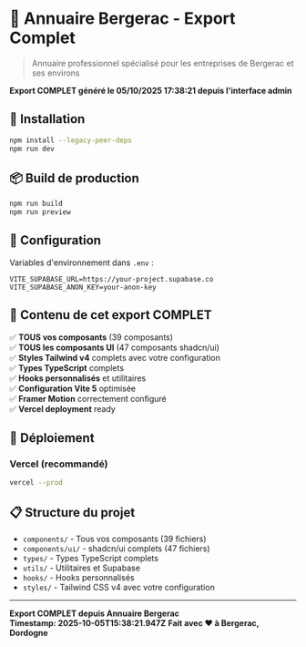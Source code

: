 # 🏢 Annuaire Bergerac - Export Complet

> Annuaire professionnel spécialisé pour les entreprises de Bergerac et ses environs

**Export COMPLET généré le 05/10/2025 17:38:21 depuis l'interface admin**

## 🚀 Installation

```bash
npm install --legacy-peer-deps
npm run dev
```

## 📦 Build de production

```bash
npm run build
npm run preview
```

## 🔧 Configuration

Variables d'environnement dans `.env` :
```
VITE_SUPABASE_URL=https://your-project.supabase.co
VITE_SUPABASE_ANON_KEY=your-anon-key
```

## 🎯 Contenu de cet export COMPLET

✅ **TOUS vos composants** (39 composants)  
✅ **TOUS les composants UI** (47 composants shadcn/ui)  
✅ **Styles Tailwind v4** complets avec votre configuration  
✅ **Types TypeScript** complets  
✅ **Hooks personnalisés** et utilitaires  
✅ **Configuration Vite 5** optimisée  
✅ **Framer Motion** correctement configuré  
✅ **Vercel deployment** ready  

## 🚀 Déploiement

### Vercel (recommandé)
```bash
vercel --prod
```

## 📋 Structure du projet

- `components/` - Tous vos composants (39 fichiers)
- `components/ui/` - shadcn/ui complets (47 fichiers)
- `types/` - Types TypeScript complets
- `utils/` - Utilitaires et Supabase
- `hooks/` - Hooks personnalisés
- `styles/` - Tailwind CSS v4 avec votre configuration

---

**Export COMPLET depuis Annuaire Bergerac**  
**Timestamp: 2025-10-05T15:38:21.947Z**
**Fait avec ❤️ à Bergerac, Dordogne**